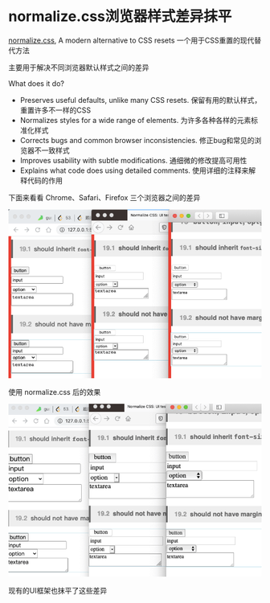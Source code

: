 # normalize.css浏览器样式差异抹平

[normalize.css](https://github.com/necolas/normalize.css), A modern alternative to CSS resets 一个用于CSS重置的现代替代方法

主要用于解决不同浏览器默认样式之间的差异

What does it do?
- Preserves useful defaults, unlike many CSS resets. 保留有用的默认样式，重置许多不一样的CSS
- Normalizes styles for a wide range of elements. 为许多各种各样的元素标准化样式
- Corrects bugs and common browser inconsistencies. 修正bug和常见的浏览器不一致样式
- Improves usability with subtle modifications. 通细微的修改提高可用性
- Explains what code does using detailed comments. 使用详细的注释来解释代码的作用

下面来看看 Chrome、Safari、Firefox 三个浏览器之间的差异

![before_normalize.png](../../../images/blog/css/before_normalize.png)

使用 normalize.css 后的效果 

![after_normalize.png](../../../images/blog/css/after_normalize.png)

现有的UI框架也抹平了这些差异
